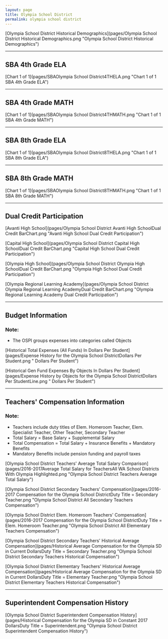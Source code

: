 ```yaml
---
layout: page
title: Olympia School District
permalink: olympia school district
---
```



[Olympia School District Historical Demographics](pages/Olympia School District Historical Demographics.png "Olympia School District Historical Demographics")

___

## SBA 4th Grade ELA

[Chart 1 of 1](pages/SBAOlympia School District4THELA.png "Chart 1 of 1 SBA 4th Grade ELA")


___

## SBA 4th Grade MATH

[Chart 1 of 1](pages/SBAOlympia School District4THMATH.png "Chart 1 of 1 SBA 4th Grade MATH")


___

## SBA 8th Grade ELA

[Chart 1 of 1](pages/SBAOlympia School District8THELA.png "Chart 1 of 1 SBA 8th Grade ELA")


___

## SBA 8th Grade MATH

[Chart 1 of 1](pages/SBAOlympia School District8THMATH.png "Chart 1 of 1 SBA 8th Grade MATH")


___

## Dual Credit Participation

[Avanti High School](pages/Olympia School District Avanti High SchoolDual Credit BarChart.png "Avanti High School Dual Credit Participation")

[Capital High School](pages/Olympia School District Capital High SchoolDual Credit BarChart.png "Capital High School Dual Credit Participation")

[Olympia High School](pages/Olympia School District Olympia High SchoolDual Credit BarChart.png "Olympia High School Dual Credit Participation")

[Olympia Regional Learning Academy](pages/Olympia School District Olympia Regional Learning AcademyDual Credit BarChart.png "Olympia Regional Learning Academy Dual Credit Participation")


___

## Budget Information
### Note:
- The OSPI groups expenses into categories called Objects

[Historical Total Expenses (All Funds) In Dollars Per Student](pages/Expense History for the Olympia School DistrictDollars Per Student.png " Dollars Per Student")

[Historical Gen Fund Expenses By Objects In Dollars Per Student](pages/Expense History by Objects for the Olympia School DistrictDollars Per StudentLine.png " Dollars Per Student")


___

## Teachers' Compensation Information
### Note:
- Teachers include duty titles of Elem. Homeroom Teacher, Elem. Specialist Teacher, Other Teacher, Secondary Teacher
- Total Salary = Base Salary + Supplemental Salary
- Total Compensation = Total Salary + Insurance Benefits + Mandatory Benefits
- Mandatory Benefits include pension funding and payroll taxes

[Olympia School District Teachers' Average Total Salary Comparison](pages/2016-2017Average Total Salary for TeachersAll WA School Districts With Olympia Highlighted.png "Olympia School District Teachers Average Total Salary")

[Olympia School District Secondary Teachers' Compensation](pages/2016-2017 Compensation for the Olympia School DistrictDuty Title = Secondary Teacher.png "Olympia School District All Secondary Teachers Compensation")

[Olympia School District Elem. Homeroom Teachers' Compensation](pages/2016-2017 Compensation for the Olympia School DistrictDuty Title = Elem. Homeroom Teacher.png "Olympia School District All Elementary Teachers Compensation")

[Olympia School District Secondary Teachers' Historical Average Compensation](pages/Historical Average Compensation for the Olympia SD in Current DollarsDuty Title = Secondary Teacher.png "Olympia School District Secondary Teachers Historical Compensation")

[Olympia School District Elementary Teachers' Historical Average Compensation](pages/Historical Average Compensation for the Olympia SD in Current DollarsDuty Title = Elementary Teacher.png "Olympia School District Elementary Teachers Historical Compensation")


___

## Superintendent Compensation History

[Olympia School District Superintendent Compensation History](pages/Historical Compensation for the Olympia SD in Constant 2017 DollarsDuty Title = Superintendent.png "Olympia School District Superintendent Compensation History")

